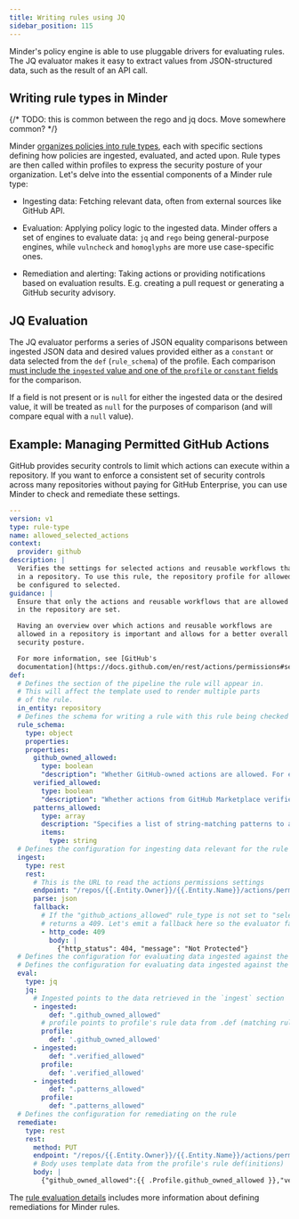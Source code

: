 ```yaml
---
title: Writing rules using JQ
sidebar_position: 115
---
```


Minder's policy engine is able to use pluggable drivers for evaluating rules.
The JQ evaluator makes it easy to extract values from JSON-structured data, such
as the result of an API call.

## Writing rule types in Minder

{/* TODO: this is common between the rego and jq docs. Move somewhere common? */}

Minder
[organizes policies into rule types](../understand/key_concepts.md#rule-types),
each with specific sections defining how policies are ingested, evaluated, and
acted upon. Rule types are then called within profiles to express the security
posture of your organization. Let's delve into the essential components of a
Minder rule type:

- Ingesting data: Fetching relevant data, often from external sources like
  GitHub API.

- Evaluation: Applying policy logic to the ingested data. Minder offers a set of
  engines to evaluate data: `jq` and `rego` being general-purpose engines, while
  `vulncheck` and `homoglyphs` are more use case-specific ones.

- Remediation and alerting: Taking actions or providing notifications based on
  evaluation results. E.g. creating a pull request or generating a GitHub
  security advisory.

## JQ Evaluation

The JQ evaluator performs a series of JSON equality comparisons between ingested
JSON data and desired values provided either as a `constant` or data selected
from the `def` (`rule_schema`) of the profile. Each comparison
[must include the `ingested` value and one of the `profile` or `constant` fields](https://mindersec.github.io/ref/proto#minder-v1-RuleType-Definition-Eval-JQComparison)
for the comparison.

If a field is not present or is `null` for either the ingested data or the
desired value, it will be treated as `null` for the purposes of comparison (and
will compare equal with a `null` value).

## Example: Managing Permitted GitHub Actions

GitHub provides security controls to limit which actions can execute within a
repository. If you want to enforce a consistent set of security controls across
many repositories without paying for GitHub Enterprise, you can use Minder to
check and remediate these settings.

```yaml
---
version: v1
type: rule-type
name: allowed_selected_actions
context:
  provider: github
description: |
  Verifies the settings for selected actions and reusable workflows that are allowed
  in a repository. To use this rule, the repository profile for allowed_actions must
  be configured to selected.
guidance: |
  Ensure that only the actions and reusable workflows that are allowed
  in the repository are set.

  Having an overview over which actions and reusable workflows are
  allowed in a repository is important and allows for a better overall
  security posture.

  For more information, see [GitHub's
  documentation](https://docs.github.com/en/rest/actions/permissions#set-allowed-actions-and-reusable-workflows-for-a-repository).
def:
  # Defines the section of the pipeline the rule will appear in.
  # This will affect the template used to render multiple parts
  # of the rule.
  in_entity: repository
  # Defines the schema for writing a rule with this rule being checked
  rule_schema:
    type: object
    properties:
    properties:
      github_owned_allowed:
        type: boolean
        "description": "Whether GitHub-owned actions are allowed. For example, this includes the actions in the `actions` organization."
      verified_allowed:
        type: boolean
        "description": "Whether actions from GitHub Marketplace verified creators are allowed. Set to `true` to allow all actions by GitHub Marketplace verified creators."
      patterns_allowed:
        type: array
        description: "Specifies a list of string-matching patterns to allow specific action(s) and reusable workflow(s). Wildcards, tags, and SHAs are allowed. For example, `monalisa/octocat@*`, `monalisa/octocat@v2`, `monalisa/*`.\n\n**Note**: The `patterns_allowed` setting only applies to public repositories."
        items:
          type: string
  # Defines the configuration for ingesting data relevant for the rule
  ingest:
    type: rest
    rest:
      # This is the URL to read the actions permissions settings
      endpoint: "/repos/{{.Entity.Owner}}/{{.Entity.Name}}/actions/permissions/selected-actions"
      parse: json
      fallback:
        # If the "github_actions_allowed" rule_type is not set to "selected", this endpoint doesn't exist and gh
        # returns a 409. Let's emit a fallback here so the evaluator fails as expected
        - http_code: 409
          body: |
            {"http_status": 404, "message": "Not Protected"}
  # Defines the configuration for evaluating data ingested against the given profile
  # Defines the configuration for evaluating data ingested against the given profile
  eval:
    type: jq
    jq:
      # Ingested points to the data retrieved in the `ingest` section
      - ingested:
          def: ".github_owned_allowed"
        # profile points to profile's rule data from .def (matching rule_schema).
        profile:
          def: '.github_owned_allowed'
      - ingested:
          def: ".verified_allowed"
        profile:
          def: '.verified_allowed'
      - ingested:
          def: ".patterns_allowed"
        profile:
          def: ".patterns_allowed"
  # Defines the configuration for remediating on the rule
  remediate:
    type: rest
    rest:
      method: PUT
      endpoint: "/repos/{{.Entity.Owner}}/{{.Entity.Name}}/actions/permissions/selected-actions"
      # Body uses template data from the profile's rule def(initions)
      body: |
        {"github_owned_allowed":{{ .Profile.github_owned_allowed }},"verified_allowed":{{ .Profile.verified_allowed }},"patterns_allowed":[{{range $index, $pattern := .Profile.patterns_allowed}}{{if $index}},{{end}}"{{ $pattern }}"{{end}}]}
```

The
[rule evaluation details](../ref/rule_evaluation_details.md#remediation-types)
includes more information about defining remediations for Minder rules.
